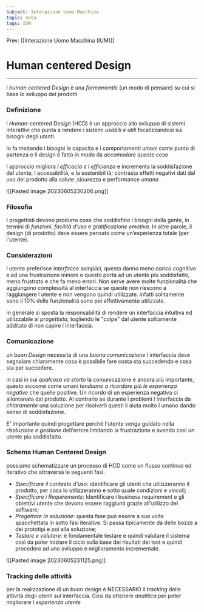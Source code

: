 ```yaml
---
Subject: Interazione Uomo Macchina
topic: nota
tags: IUM
---
```


Prev: [[Interazione Uomo Macchina (IUM)]]

# Human centered Design
---
l _human centered Design_ è una _formamentis_ (un modo di pensare) su cui si basa lo sviluppo dei prodotti

### Definizione
l _Human-centered Design_ (HCD) è un approccio allo sviluppo di sistemi interattivi che punta a rendere i sistemi _usabili e utili_ focalizzandosi sui bisogni degli _utenti_.

lo fa mettendo i bisogni  le capacita e i comportamenti  umani come punto di partenza e il design è fatto in modo da _accomodare_ queste cose

l approccio migliora _l efficacia e l efficienza_ e incrementa la soddisfazione del utente, l accessibilità, e la sostenibilità; contrasta effetti negativi dati dal uso del prodotto alla salute ,sicurezza e performance _umana_  

![[Pasted image 20230605230206.png]]


### Filosofia
I progettisti devono produrre cose che soddisfino i bisogni della gente, in termini di _funzioni_, _facilità d’uso_ e _gratificazione emotiva_. In altre parole, il design (di prodotto) deve essere pensato come un’esperienza totale (per l'utente).


### Considerazioni
l utente preferisce _interfacce semplici_, questo danno meno _carico cognitivo_ e ad una frustrazione minore e questo porta ad un utente più soddisfatto, meno frustrato e che fa meno errori.
Non serve avere molte funzionalità che aggiungono complessità al interfaccia se queste non riescono a raggiungere l utente e non vengono quindi utilizzate. infatti solitamente sono il 10% delle funzionalità sono poi effettivamente utilizzate.

in generale si sposta la responsabilità di rendere un interfaccia intuitiva ed utilizzabile al _progettista_, togliendo le "colpe" dal utente solitamente additato di non capire l interfaccia. 


### Comunicazione
un buon _Design_ necessita di una _buona comunicazione_ l interfaccia deve segnalare chiaramente cosa è possibile fare costa sta succedendo e cosa sta per succedere.

in casi in cui _qualcosa va storto_ la comunicazione è ancora più importante, questo siccome come umani _tendiamo a ricordare più le esperienza negative_ che quelle positive. Un ricordo di un esperienza negativa ci allontanata dal prodotto. Al contrario se durante i problemi l interfaccia da _chiaramente_ una soluzione per risolverli questi li aiuta molto l umano dando senso di soddisfazione.

E' importante quindi progettare perché l'utente venga guidato nella _risoluzione e gestione_ dell'errore limitando la frustrazione e avendo così un utente piu  soddisfatto.


### Schema Human Centered Design 
possiamo schematizzare un processo di HCD come un flusso continuo ed iterativo che attraversa le seguenti fasi.
- _Specificare il contesto d'uso_: identificare gli utenti che utilizzeranno il prodotto, per cosa lo utilizzeranno e sotto quale condizioni e vincoli; 
- _Specificare i Requirements_: Identificare i business requirement e gli obiettivi utente che devono essere raggiunti grazie all'utilizzo del software; 
- _Progettare la soluzione_: questa fase può essere a sua volta spacchettata in sotto fasi iterative. Si passa tipicamente da delle bozze a dei prototipi e poi alla soluzione; 
- _Testare e valutare_: è fondamentale testare e quindi valutare il sistema così da poter iniziare il ciclo sulla base dei risultati dei test e quindi procedere ad uno sviluppo e miglioramento incrementale.

![[Pasted image 20230605231125.png]]

### Tracking delle attività
per la realizzazione di un buon design è NECESSARIO il _tracking_ delle attività degli utenti sul interfaccia. Cosi da ottenere _analitica_ per poter migliorare l _esperienza utente_